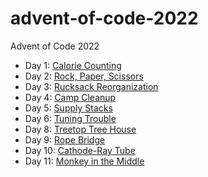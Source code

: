 # advent-of-code-2022
Advent of Code 2022

* Day 1: [Calorie Counting](caloriecounter)
* Day 2: [Rock, Paper, Scissors](rock-paper-scissors)
* Day 3: [Rucksack Reorganization](rucksack)
* Day 4: [Camp Cleanup](camp-cleanup)
* Day 5: [Supply Stacks](supply-stacks)
* Day 6: [Tuning Trouble](tuning-trouble)
* Day 8: [Treetop Tree House](treetop-tree-house)
* Day 9: [Rope Bridge](rope-bridge)
* Day 10: [Cathode-Ray Tube](cathode-ray-tube)
* Day 11: [Monkey in the Middle](monkey-in-the-middle)